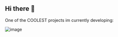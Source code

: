 ## Hi there 👋

One of the COOLEST projects im currently developing:  

![image](https://github.com/user-attachments/assets/fdb4dd32-c45a-4a58-95ee-56759df48eaf)




